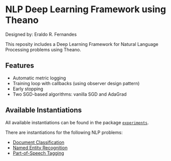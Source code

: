 # NLP Deep Learning Framework using Theano

Designed by: Eraldo R. Fernandes

This reposity includes a Deep Learning Framework for Natural Language Processing problems using Theano.

## Features

* Automatic metric logging
* Training loop with callbacks (using observer design pattern)
* Early stopping
* Two SGD-based algorithms: vanilla SGD and AdaGrad


## Available Instantiations

All available instantiations can be found in the package [`experiments`](https://github.com/eraldoluis/lia-pln-deeplearning/tree/master/experiments).

There are instantiations for the following NLP problems:
* [Document Classification](https://github.com/eraldoluis/lia-pln-deeplearning/blob/master/experiments/doc_classification/wnn.py)
* [Named Entity Recognition](https://github.com/eraldoluis/lia-pln-deeplearning/blob/master/experiments/ner/wnn.py)
* [Part-of-Speech Tagging](https://github.com/eraldoluis/lia-pln-deeplearning/blob/master/experiments/postag/wnn.py)
